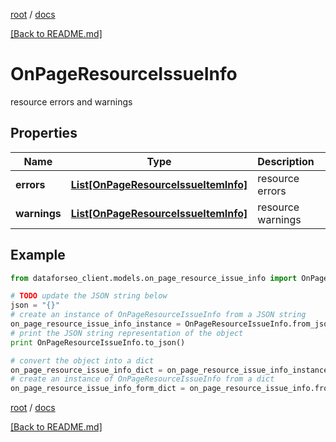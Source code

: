 [root](./../ "root") / [docs](./ "docs")

[[Back to README.md]](./../README.md "[Back to README.md]")

# OnPageResourceIssueInfo

resource errors and warnings

## Properties

Name | Type | Description | Notes
------------ | ------------- | ------------- | -------------
**errors** | [**List[OnPageResourceIssueItemInfo]**](OnPageResourceIssueItemInfo.md) | resource errors | [optional]
**warnings** | [**List[OnPageResourceIssueItemInfo]**](OnPageResourceIssueItemInfo.md) | resource warnings | [optional]

## Example

```python
from dataforseo_client.models.on_page_resource_issue_info import OnPageResourceIssueInfo

# TODO update the JSON string below
json = "{}"
# create an instance of OnPageResourceIssueInfo from a JSON string
on_page_resource_issue_info_instance = OnPageResourceIssueInfo.from_json(json)
# print the JSON string representation of the object
print OnPageResourceIssueInfo.to_json()

# convert the object into a dict
on_page_resource_issue_info_dict = on_page_resource_issue_info_instance.to_dict()
# create an instance of OnPageResourceIssueInfo from a dict
on_page_resource_issue_info_form_dict = on_page_resource_issue_info.from_dict(on_page_resource_issue_info_dict)
```

  

[root](./../ "root") / [docs](./ "docs")

[[Back to README.md]](./../README.md "[Back to README.md]")